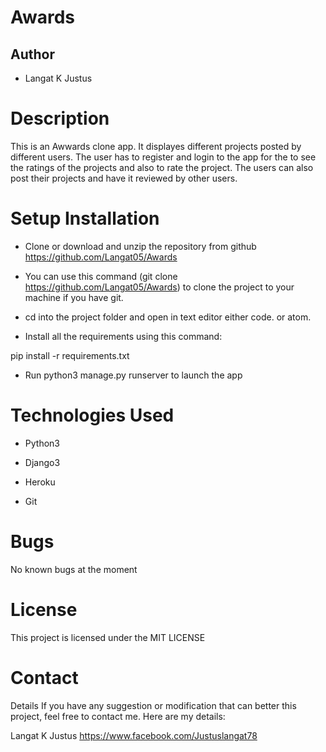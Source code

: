 # Awards
## Author
- Langat K Justus
# Description
This is an Awwards clone app. It displayes different projects posted by different users. The user has to register and login to the app for the to see the ratings of the projects and also to rate the project. The users can also post their projects and have it reviewed by other users. 



# Setup Installation
- Clone or download and unzip the repository from github https://github.com/Langat05/Awards

- You can use this command (git clone https://github.com/Langat05/Awards) to clone the project to your machine if you have git.

- cd into the project folder and open in text editor either code. or atom.

- Install all the requirements using this command:

pip install -r requirements.txt

- Run python3 manage.py runserver to launch the app

# Technologies Used
- Python3

- Django3

- Heroku

- Git

# Bugs
No known bugs at the moment




# License
 This project is licensed under the MIT LICENSE

# Contact 
Details If you have any suggestion or modification that can better this project, feel free to contact me. Here are my details:

Langat K Justus https://www.facebook.com/Justuslangat78